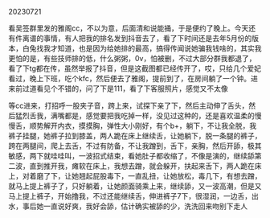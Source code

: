 20230721

看吴签群里发的雅阁cc，不以为意，后面清和说能捅，于是便约了晚上。今天还有件离谱的事情，有人把我的排名发到抖音去了，看了下时间还是去年5月份的版本，白兔找我才知道，也是因为给她排的最高，搞得传闻说她骗我钱啥的，其实我更怕的是，有些技师排的低，什么粥粥，0v，怕被删，不过大部分群我都退了，看了下tg都在传，虽然举报了抖音，但是这截图都已经传开了，哎，只给几个爱妃看过，晚上下班，吃个kfc，然后便去了雅阁，提前到了，在房间躺了一个钟。进来前过道看见个不错的，问了下是111，看了下客服照片，感觉又不太像

等cc进来，打招呼一股夹子音，跨上来，试探下亲了下，然后主动伸了舌头，然后猛烈舌我，满嘴都是，感觉要把我吃掉一样，没见过这种的，还是喜欢温柔的慢慢舌，顺势解开内衣，摸摸胸，弹性大小刚好，有个b+，躺下，不让我全脱，我裤子挂腿，她裤子拉到膝盖，两人跪在床上继续舌，让她躺下，脱一条腿的裤子，跨在两腿间，爬上去舌，不过有防备，不让我蹭到，舌下，亲胸，然后开舔，极其敏感，两下就哇哇叫，一波招式结束，看她肚子都收缩了，不像是演的，继续舔第二波，直到推开我，瘫软在床上，我想去蹭，就会躲开，扶起来舌下，两人跪在床上，对着磨了下，让她翘起屁股毒下，一直乱扭，让她放松，毒几下，有想去蹭，就马上提上裤子了，只好躺着，让她颜面骑乘上来，继续舔，又一波高潮，但是又马上提上裤子，开始撸我，不过还能继续舌，伸进裤子7下，很湿润，一边舌，出水，事后她一直说好爽，我好会舔，估计确实被舔的少，洗洗回来吻别下走人